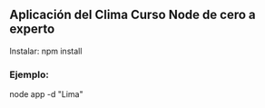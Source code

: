 ## Aplicación del Clima Curso Node de cero a experto

Instalar: npm install

### Ejemplo: 
node app -d "Lima"